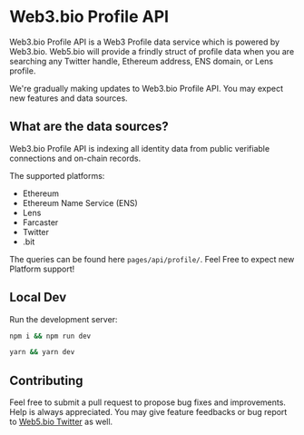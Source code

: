 # Web3.bio Profile API

Web3.bio Profile API is a Web3 Profile data service which is powered by Web3.bio. Web5.bio will provide a frindly struct of profile data when you are searching any Twitter handle, Ethereum address, ENS domain, or Lens profile.

We're gradually making updates to Web3.bio Profile API. You may expect new features and data sources.

## What are the data sources?

Web3.bio Profile API is indexing all identity data from public verifiable connections and on-chain records.

The supported platforms:

- Ethereum
- Ethereum Name Service (ENS)
- Lens
- Farcaster
- Twitter
- .bit

The queries can be found here `pages/api/profile/`. Feel Free to expect new Platform support!

## Local Dev

Run the development server:

```bash
npm i && npm run dev
```

```bash
yarn && yarn dev
```

## Contributing

Feel free to submit a pull request to propose bug fixes and improvements. Help is always appreciated. You may give feature feedbacks or bug report to [Web5.bio Twitter](https://twitter.com/web3bio) as well.
